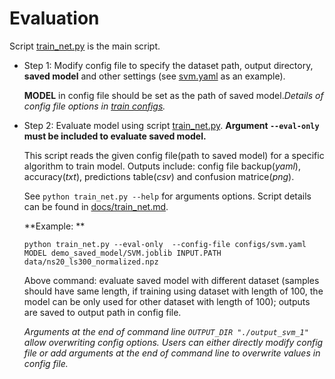 # Evaluation

Script [train_net.py](https://github.com/Rescue-Heroes/LimbRescueML/blob/main/train_net.py) is the main script.

- Step 1: Modify config file to specify the dataset path, output directory, **saved model** and other settings (see [svm.yaml](https://github.com/Rescue-Heroes/LimbRescueML/blob/main/configs/svm.yaml) as an example).

    **MODEL** in config file should be set as the path of saved model._Details of config file options in [train configs](https://github.com/Rescue-Heroes/LimbRescueML/blob/main/configs/README.md)._

- Step 2: Evaluate model using script [train_net.py](https://github.com/Rescue-Heroes/LimbRescueML/blob/main/train_net.py). **Argument `--eval-only` must be included to evaluate saved model.**

    This script reads the given config file(path to saved model) for a specific algorithm to train model. Outputs include: config file backup(_yaml_), accuracy(_txt_), predictions table(_csv_) and confusion matrice(_png_).

    See `python train_net.py --help` for arguments options. Script details can be found in [docs/train_net.md](https://github.com/Rescue-Heroes/LimbRescueML/blob/main/docs/train_net.md).

    **Example: **

    ```
    python train_net.py --eval-only  --config-file configs/svm.yaml  MODEL demo_saved_model/SVM.joblib INPUT.PATH data/ns20_ls300_normalized.npz
    ```
    Above command: evaluate saved model with different dataset (samples should have same length, if training using dataset with length of 100, the model can be only used for other dataset with length of 100); outputs are saved to output path in config file.

    _Arguments at the end of command line `OUTPUT_DIR "./output_svm_1"` allow overwriting config options. Users can either directly modify config file or add arguments at the end of command line to overwrite values in config file._